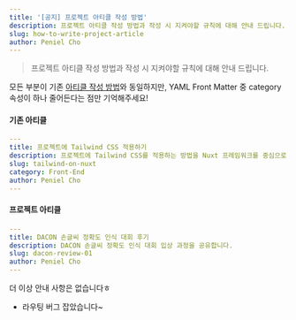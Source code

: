 ```yaml
---
title: '[공지] 프로젝트 아티클 작성 방법'
description: 프로젝트 아티클 작성 방법과 작성 시 지켜야할 규칙에 대해 안내 드립니다.
slug: how-to-write-project-article
author: Peniel Cho
---
```


>  프로젝트 아티클 작성 방법과 작성 시 지켜야할 규칙에 대해 안내 드립니다.


모든 부분이 기존 [아티클 작성 방법](https://gdsc-cau.github.io/articles/how-to-write-article)와 동일하지만, YAML Front Matter 중 category 속성이 하나 줄어든다는 점만 기억해주세요!

#### 기존 아티클
```yaml
---
title: 프로젝트에 Tailwind CSS 적용하기
description: 프로젝트에 Tailwind CSS를 적용하는 방법을 Nuxt 프레임워크를 중심으로 알아봐요.
slug: tailwind-on-nuxt
category: Front-End
author: Peniel Cho
---
```

#### 프로젝트 아티클
```yaml
---
title: DACON 손글씨 정확도 인식 대회 후기
description: DACON 손글씨 정확도 인식 대회 입상 과정을 공유합니다.
slug: dacon-review-01
author: Peniel Cho
---
```

더 이상 안내 사항은 없습니다ㅎ

+ 라우팅 버그 잡았습니다~